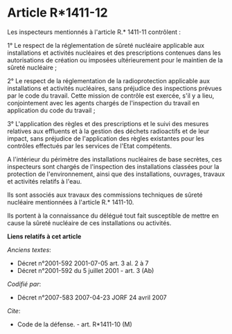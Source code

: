 # Article R*1411-12

Les inspecteurs mentionnés à l'article R.* 1411-11 contrôlent :

1° Le respect de la réglementation de sûreté nucléaire applicable aux installations et activités nucléaires et des
prescriptions contenues dans les autorisations de création ou imposées ultérieurement pour le maintien de la sûreté
nucléaire ;

2° Le respect de la réglementation de la radioprotection applicable aux installations et activités nucléaires, sans préjudice
des inspections prévues par le code du travail. Cette mission de contrôle est exercée, s'il y a lieu, conjointement avec les
agents chargés de l'inspection du travail en application du code du travail ;

3° L'application des règles et des prescriptions et le suivi des mesures relatives aux effluents et à la gestion des déchets
radioactifs et de leur impact, sans préjudice de l'application des règles existantes pour les contrôles effectués par les
services de l'Etat compétents.

A l'intérieur du périmètre des installations nucléaires de base secrètes, ces inspecteurs sont chargés de l'inspection des
installations classées pour la protection de l'environnement, ainsi que des installations, ouvrages, travaux et activités
relatifs à l'eau.

Ils sont associés aux travaux des commissions techniques de sûreté nucléaire mentionnées à l'article R.* 1411-10.

Ils portent à la connaissance du délégué tout fait susceptible de mettre en cause la sûreté nucléaire de ces installations ou
activités.

**Liens relatifs à cet article**

_Anciens textes_:

  - Décret n°2001-592 2001-07-05 art. 3 al. 2 à 7
  - Décret n°2001-592 du 5 juillet 2001 - art. 3 (Ab)

_Codifié par_:

  - Décret n°2007-583 2007-04-23 JORF 24 avril 2007

_Cite_:

  - Code de la défense. - art. R*1411-10 (M)
